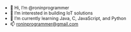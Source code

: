 - 👋 Hi, I’m @roninprogrammer
- 👀 I’m interested in building IoT solutions
- 🌱 I’m currently learning Java, C, JavaScript, and Python 
- 📫 roninprogrammer@gmail.com

<!---
roninprogrammer/roninprogrammer is a ✨ special ✨ repository because its `README.md` (this file) appears on your GitHub profile.
You can click the Preview link to take a look at your changes.
--->
